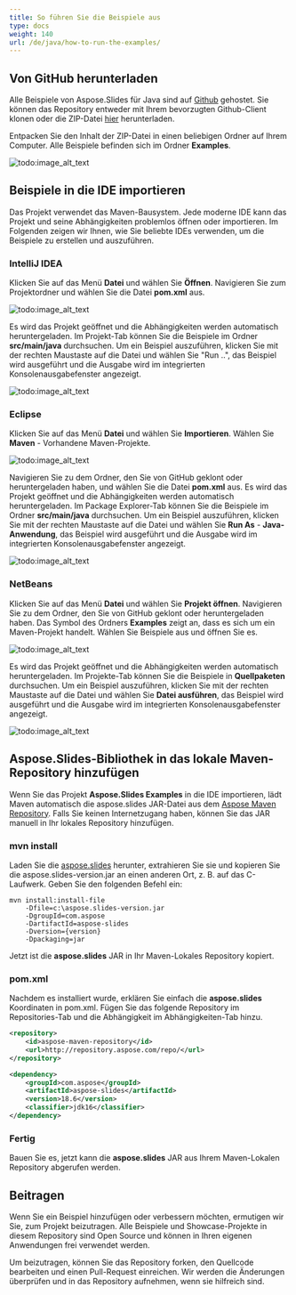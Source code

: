 ```yaml
---
title: So führen Sie die Beispiele aus
type: docs
weight: 140
url: /de/java/how-to-run-the-examples/
---
```


## **Von GitHub herunterladen**
Alle Beispiele von Aspose.Slides für Java sind auf [Github](https://github.com/aspose-slides/Aspose.Slides-for-Java) gehostet. Sie können das Repository entweder mit Ihrem bevorzugten Github-Client klonen oder die ZIP-Datei [hier](https://codeload.github.com/aspose-slides/Aspose.Slides-for-Java/zip/master) herunterladen.

Entpacken Sie den Inhalt der ZIP-Datei in einen beliebigen Ordner auf Ihrem Computer. Alle Beispiele befinden sich im Ordner **Examples**.

![todo:image_alt_text](examples_directory.png)

## **Beispiele in die IDE importieren**
Das Projekt verwendet das Maven-Bausystem. Jede moderne IDE kann das Projekt und seine Abhängigkeiten problemlos öffnen oder importieren. Im Folgenden zeigen wir Ihnen, wie Sie beliebte IDEs verwenden, um die Beispiele zu erstellen und auszuführen.

### **IntelliJ IDEA**
Klicken Sie auf das Menü **Datei** und wählen Sie **Öffnen**. Navigieren Sie zum Projektordner und wählen Sie die Datei **pom.xml** aus.

![todo:image_alt_text](idea_select_file_or_directory_to_import.png)

Es wird das Projekt geöffnet und die Abhängigkeiten werden automatisch heruntergeladen. Im Projekt-Tab können Sie die Beispiele im Ordner **src/main/java** durchsuchen. Um ein Beispiel auszuführen, klicken Sie mit der rechten Maustaste auf die Datei und wählen Sie "Run ..", das Beispiel wird ausgeführt und die Ausgabe wird im integrierten Konsolenausgabefenster angezeigt.

![todo:image_alt_text](idea_run_example.png)

### **Eclipse**
Klicken Sie auf das Menü **Datei** und wählen Sie **Importieren**. Wählen Sie **Maven** - Vorhandene Maven-Projekte.

![todo:image_alt_text](eclipse_import.png)

Navigieren Sie zu dem Ordner, den Sie von GitHub geklont oder heruntergeladen haben, und wählen Sie die Datei **pom.xml** aus. Es wird das Projekt geöffnet und die Abhängigkeiten werden automatisch heruntergeladen. Im Package Explorer-Tab können Sie die Beispiele im Ordner **src/main/java** durchsuchen. Um ein Beispiel auszuführen, klicken Sie mit der rechten Maustaste auf die Datei und wählen Sie **Run As** - **Java-Anwendung**, das Beispiel wird ausgeführt und die Ausgabe wird im integrierten Konsolenausgabefenster angezeigt.

![todo:image_alt_text](eclipse_run_example.png)

### **NetBeans**
Klicken Sie auf das Menü **Datei** und wählen Sie **Projekt öffnen**. Navigieren Sie zu dem Ordner, den Sie von GitHub geklont oder heruntergeladen haben. Das Symbol des Ordners **Examples** zeigt an, dass es sich um ein Maven-Projekt handelt. Wählen Sie Beispiele aus und öffnen Sie es.

![todo:image_alt_text](netbeans_openproject.png)

Es wird das Projekt geöffnet und die Abhängigkeiten werden automatisch heruntergeladen. Im Projekte-Tab können Sie die Beispiele in **Quellpaketen** durchsuchen. Um ein Beispiel auszuführen, klicken Sie mit der rechten Maustaste auf die Datei und wählen Sie **Datei ausführen**, das Beispiel wird ausgeführt und die Ausgabe wird im integrierten Konsolenausgabefenster angezeigt.

![todo:image_alt_text](netbeans_run_example.png)

## **Aspose.Slides-Bibliothek in das lokale Maven-Repository hinzufügen**
Wenn Sie das Projekt **Aspose.Slides Examples** in die IDE importieren, lädt Maven automatisch die aspose.slides JAR-Datei aus dem [Aspose Maven Repository](https://releases.aspose.com/java/repo/com/aspose/). Falls Sie keinen Internetzugang haben, können Sie das JAR manuell in Ihr lokales Repository hinzufügen.

### **mvn install**
Laden Sie die [aspose.slides](https://releases.aspose.com/java/repo/com/aspose/aspose-slides/) herunter, extrahieren Sie sie und kopieren Sie die aspose.slides-version.jar an einen anderen Ort, z. B. auf das C-Laufwerk. Geben Sie den folgenden Befehl ein:

```
mvn install:install-file
    -Dfile=c:\aspose.slides-version.jar
    -DgroupId=com.aspose
    -DartifactId=aspose-slides
    -Dversion={version}
    -Dpackaging=jar
```

Jetzt ist die **aspose.slides** JAR in Ihr Maven-Lokales Repository kopiert.

### **pom.xml**
Nachdem es installiert wurde, erklären Sie einfach die **aspose.slides** Koordinaten in pom.xml. Fügen Sie das folgende Repository im Repositories-Tab und die Abhängigkeit im Abhängigkeiten-Tab hinzu.

``` xml
<repository>
    <id>aspose-maven-repository</id>
    <url>http://repository.aspose.com/repo/</url>
</repository>

<dependency>
    <groupId>com.aspose</groupId>
    <artifactId>aspose-slides</artifactId>
    <version>18.6</version>
    <classifier>jdk16</classifier>
</dependency>
```

### **Fertig**
Bauen Sie es, jetzt kann die **aspose.slides** JAR aus Ihrem Maven-Lokalen Repository abgerufen werden.

## **Beitragen**
Wenn Sie ein Beispiel hinzufügen oder verbessern möchten, ermutigen wir Sie, zum Projekt beizutragen. Alle Beispiele und Showcase-Projekte in diesem Repository sind Open Source und können in Ihren eigenen Anwendungen frei verwendet werden.

Um beizutragen, können Sie das Repository forken, den Quellcode bearbeiten und einen Pull-Request einreichen. Wir werden die Änderungen überprüfen und in das Repository aufnehmen, wenn sie hilfreich sind.